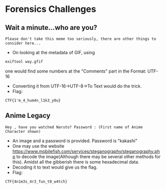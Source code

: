 # Forensics Challenges

## Wait a minute...who are you?
```
Please don't take this meme too seriously, there are other things to consider here...
```
+ On looking at the metadata of GIF, using
```bash
exiftool way.gfif
```
one would find some numbers at the "Comments" part in the Format: UTF-16
+ Converting it from UTF-16->UTF-8->To Text would do the trick.
+ Flag:
```
CTF{1'm_4_hum4n_l1k3_y0u}
```

## Anime Legacy
```
Hey , have you watched Naruto? Password : (First name of Anime Character shown)
```

+ An image and a password is provided. Password is "kakashi"
+ One may use the website https://www.mobilefish.com/services/steganography/steganography.php to decode the image(Although there may be several other methods for this). Amidst all the gibberish there is some hexadecimal data.
+ Decoding it to text would give us the flag. 
+ Flag:
```
CTF{4n1m3s_4r3_fun_t0_w4tch}
```
